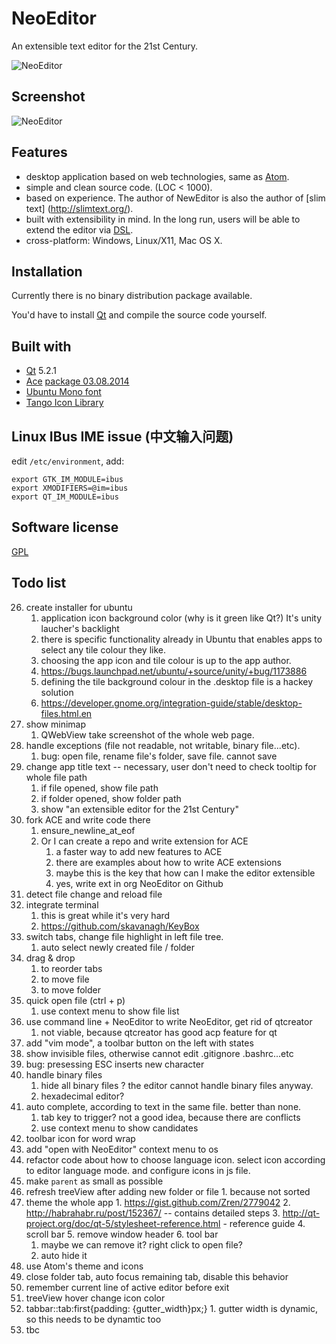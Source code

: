 # NeoEditor

An extensible text editor for the 21st Century.

![NeoEditor](https://2.gravatar.com/avatar/4ef64cee069318ccce191f598d4bc294?s=128)


## Screenshot

![NeoEditor](https://raw.github.com/NeoEditor/NeoEditor/master/images/screenshot6.png)


## Features

- desktop application based on web technologies, same as [Atom](https://atom.io/).
- simple and clean source code. (LOC < 1000).
- based on experience. The author of NewEditor is also the author of [slim text] (http://slimtext.org/).
- built with extensibility in mind. In the long run, users will be able to extend the editor via [DSL](http://en.wikipedia.org/wiki/Domain-specific_language).
- cross-platform: Windows, Linux/X11, Mac OS X.


## Installation

Currently there is no binary distribution package available.

You'd have to install [Qt](http://qt-project.org/downloads) and compile the source code yourself.


## Built with

- [Qt](http://qt-project.org/) 5.2.1
- [Ace](http://ace.c9.io/) [package 03.08.2014](https://github.com/ajaxorg/ace-builds/commit/fc9d2cae9fe8e6e95e74c86a31d21caadd8f9f39)
- [Ubuntu Mono font](http://font.ubuntu.com/)
- [Tango Icon Library](http://tango.freedesktop.org/Tango_Icon_Library)


## Linux IBus IME issue (中文输入问题)

edit `/etc/environment`, add:

    export GTK_IM_MODULE=ibus
    export XMODIFIERS=@im=ibus
    export QT_IM_MODULE=ibus


## Software license

[GPL](http://www.gnu.org/licenses/gpl.html)


## Todo list

26. create installer for ubuntu
    1. application icon background color (why is it green like Qt?) It's unity laucher's backlight
    2. there is specific functionality already in Ubuntu that enables apps to select any tile colour they like.
    3. choosing the app icon and tile colour is up to the app author.
    4. https://bugs.launchpad.net/ubuntu/+source/unity/+bug/1173886
    5. defining the tile background colour in the .desktop file is a hackey solution
    6. https://developer.gnome.org/integration-guide/stable/desktop-files.html.en
32. show minimap
    1. QWebView take screenshot of the whole web page.
33. handle exceptions (file not readable, not writable, binary file...etc).
    1. bug: open file, rename file's folder, save file. cannot save
46. change app title text -- necessary, user don't need to check tooltip for whole file path
    1. if file opened, show file path
    2. if folder opened, show folder path
    3. show "an extensible editor for the 21st Century"
50. fork ACE and write code there
    1. ensure_newline_at_eof
    2. Or I can create a repo and write extension for ACE
        1. a faster way to add new features to ACE
        2. there are examples about how to write ACE extensions
        3. maybe this is the key that how can I make the editor extensible
        4. yes, write ext in org NeoEditor on Github
60. detect file change and reload file
61. integrate terminal
    1. this is great while it's very hard
    2. https://github.com/skavanagh/KeyBox
72. switch tabs, change file highlight in left file tree.
    1. auto select newly created file / folder
73. drag & drop
    1. to reorder tabs
    2. to move file
    3. to move folder
83. quick open file (ctrl + p)
    1. use context menu to show file list
88. use command line + NeoEditor to write NeoEditor, get rid of qtcreator
    1. not viable, because qtcreator has good acp feature for qt
89. add "vim mode", a toolbar button on the left with states
92. show invisible files, otherwise cannot edit .gitignore .bashrc...etc
94. bug: presessing ESC inserts new character
96. handle binary files
    1. hide all binary files ? the editor cannot handle binary files anyway.
    2. hexadecimal editor?
98. auto complete, according to text in the same file. better than none.
    1. tab key to trigger? not a good idea, because there are conflicts
    2. use context menu to show candidates
104. toolbar icon for word wrap
105. add "open with NeoEditor" context menu to os
106. refactor code about how to choose language icon. select icon according to editor language mode. and configure icons in js file.
107. make `parent` as small as possible
112. refresh treeView after adding new folder or file
    1. because not sorted
115. theme the whole app
    1. https://gist.github.com/Zren/2779042
    2. http://habrahabr.ru/post/152367/  -- contains detailed steps
    3. http://qt-project.org/doc/qt-5/stylesheet-reference.html - reference guide
    4. scroll bar
    5. remove window header
    6. tool bar
        1. maybe we can remove it? right click to open file?
        2. auto hide it
116. use Atom's theme and icons
117. close folder tab, auto focus remaining tab, disable this behavior
118. remember current line of active editor before exit
119. treeView hover change icon color
120. tabbar::tab:first{padding: {gutter_width}px;}
    1. gutter width is dynamic, so this needs to be dynamtic too
122. tbc
